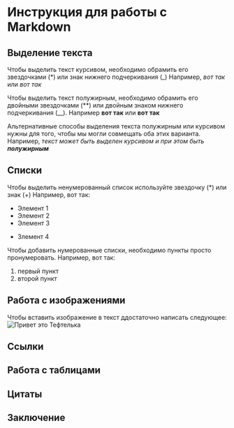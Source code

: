 # Инструкция для работы с Markdown

## Выделение текста

Чтобы выделить текст курсивом, необходимо обрамить его звездочками (*) или знак нижнего подчеркивания (_) Например, *вот так* или _вот так_

Чтобы выделить текст полужирным, необходимо обрамить его двойными звездочками (**) или двойным знаком нижнего подчеркивания (__). Например **вот так** или __вот так__

Альтернативные способы выделения текста полужирным или курсивом нужны для того, чтобы мы могли совмещать оба этих варианта. Например, _текст может быть выделен курсивом и при этом быть **полужирным**_

## Списки


Чтобы выделить ненумерованный список используйте звездочку (*) или знак (+)
Например, вот так:
* Элемент 1
* Элемент 2
* Элемент 3
+ Злемент 4

Чтобы добавить нумерованные списки, необходимо пункты просто пронумеровать.
Например, вот так:
1. первый пункт
2. второй пункт


## Работа с изображениями

Чтобы вставить изображение в текст ддостаточно написать следующее:
![Привет это Тефтелька](unnamed.jpg)
## Ссылки

## Работа с таблицами

## Цитаты

## Заключение